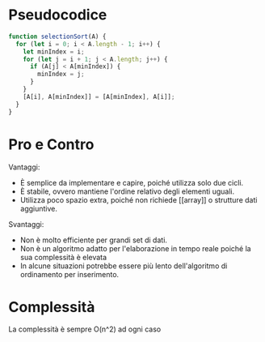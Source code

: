 # Pseudocodice

```js
function selectionSort(A) {
  for (let i = 0; i < A.length - 1; i++) {
    let minIndex = i;
    for (let j = i + 1; j < A.length; j++) {
      if (A[j] < A[minIndex]) {
        minIndex = j;
      }
    }
    [A[i], A[minIndex]] = [A[minIndex], A[i]];
  }
}

```

# Pro e Contro

Vantaggi:

-   È semplice da implementare e capire, poiché utilizza solo due cicli.
-   È stabile, ovvero mantiene l'ordine relativo degli elementi uguali.
-   Utilizza poco spazio extra, poiché non richiede [[array]] o strutture dati aggiuntive.

Svantaggi:

-   Non è molto efficiente per grandi set di dati.
-   Non è un algoritmo adatto per l'elaborazione in tempo reale poiché la sua complessità è elevata
-   In alcune situazioni potrebbe essere più lento dell'algoritmo di ordinamento per inserimento.

# Complessità

La complessità è sempre O(n^2) ad ogni caso